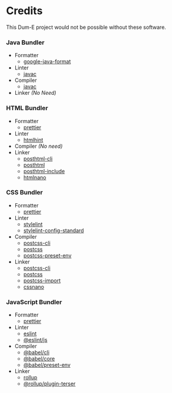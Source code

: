# Credits
This Dum-E project would not be possible without these software.

### Java Bundler
- Formatter
    - [google-java-format](https://github.com/google/google-java-format)
- Linter
    - [javac](https://github.com/openjdk/jdk)
- Compiler
    - [javac](https://github.com/openjdk/jdk)
- Linker *(No Need)*

### HTML Bundler
- Formatter
    - [prettier](https://github.com/prettier/prettier)
- Linter
    - [htmlhint](https://github.com/HTMLHint/HTMLHint)
- Compiler *(No need)*
- Linker
    - [posthtml-cli](https://github.com/posthtml/posthtml-cli)
    - [posthtml](https://github.com/posthtml/posthtml)
    - [posthtml-include](https://github.com/posthtml/posthtml-include)
    - [htmlnano](https://github.com/posthtml/htmlnano)

### CSS Bundler
- Formatter
    - [prettier](https://github.com/prettier/prettier)
- Linter
    - [stylelint](https://github.com/stylelint/stylelint)
    - [stylelint-config-standard](https://github.com/stylelint/stylelint-config-standard)
- Compiler
    - [postcss-cli](https://github.com/postcss/postcss-cli)
    - [postcss](https://github.com/postcss/postcss)
    - [postcss-preset-env](https://github.com/csstools/postcss-plugins/tree/main/plugin-packs/postcss-preset-env)
- Linker
    - [postcss-cli](https://github.com/postcss/postcss-cli)
    - [postcss](https://github.com/postcss/postcss)
    - [postcss-import](https://github.com/postcss/postcss-import)
    - [cssnano](https://github.com/cssnano/cssnano)

### JavaScript Bundler
- Formatter
    - [prettier](https://github.com/prettier/prettier)
- Linter
    - [eslint](https://github.com/eslint/eslint)
    - [@eslint/js](https://github.com/eslint/eslint/tree/main/packages/js)
- Compiler
    - [@babel/cli](https://github.com/babel/babel/tree/main/packages/babel-cli)
    - [@babel/core](https://github.com/babel/babel/tree/main/packages/babel-core)
    - [@babel/preset-env](https://github.com/babel/babel/tree/main/packages/babel-preset-env)
- Linker
    - [rollup](https://github.com/rollup/rollup)
    - [@rollup/plugin-terser](https://github.com/rollup/plugins/tree/master/packages/terser)
